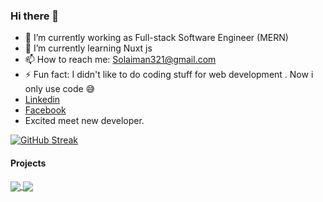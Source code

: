 ### Hi there 👋

- 🔭 I’m currently working as Full-stack Software Engineer (MERN)
- 🌱 I’m currently learning Nuxt js
- 📫 How to reach me: Solaiman321@gmail.com
- ⚡ Fun fact: I didn't like to do coding stuff for web development . Now i only use code 😅
- [Linkedin](https://www.linkedin.com/in/mohammad-solaiman)
- [Facebook](https://www.facebook.com/Mohammadsolaiman0)
- Excited meet new developer. 

[![GitHub Streak](https://github-readme-streak-stats.herokuapp.com/?user=solaimanx&count_private=true)](https://git.io/streak-stats)


#### Projects

<a href="https://github.com/Solaimanx/Covid-19-and-Vaccine-Tracker" >
  <!-- Change the `github-readme-stats.anuraghazra1.vercel.app` to `github-readme-stats.vercel.app`  -->
  <img align="center" src="https://github-readme-stats-anuraghazra1.vercel.app/api/pin/?username=solaimanx&repo=Covid-19-and-Vaccine-Tracker&theme=dark" />
</a>



<a href="https://github.com/Solaimanx/Linkedin-clone" >
  <!-- Change the `github-readme-stats.anuraghazra1.vercel.app` to `github-readme-stats.vercel.app`  -->
  <img align="center" src="https://github-readme-stats-anuraghazra1.vercel.app/api/pin/?username=solaimanx&repo=Linkedin-clone&theme=dark" />
</a>

